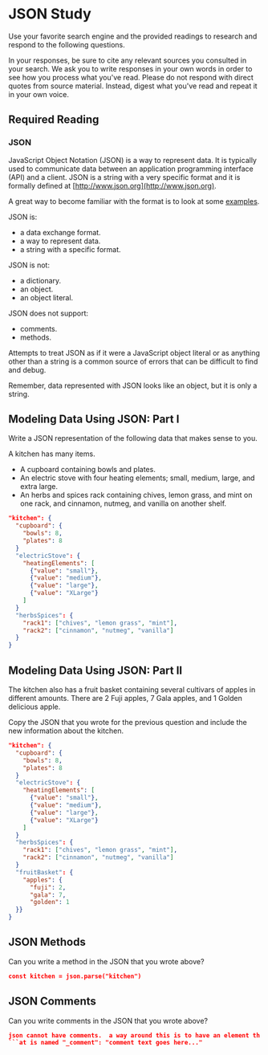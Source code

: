 # JSON Study

Use your favorite search engine and the provided readings to research and
respond to the following questions.

In your responses, be sure to cite any relevant sources you consulted in your
search. We ask you to write responses in your own words in order to see how you
process what you've read. Please do not respond with direct quotes from source
material. Instead, digest what you've read and repeat it in your own voice.

## Required Reading

### JSON

JavaScript Object Notation (JSON) is a way to represent data. It is typically used to communicate data
between an application programming interface (API) and a client. JSON is a string with a very specific format and it is formally defined at [http://www.json.org](http://www.json.org).

A great way to become familiar with the format is to look at some [examples](http://www.json.org/example.html).

JSON is:
-   a data exchange format.
-   a way to represent data.
-   a string with a specific format.

JSON is not:
-   a dictionary.
-   an object.
-   an object literal.

JSON does not support:
-   comments.
-   methods.

Attempts to treat JSON as if it were a JavaScript object literal or as anything
other than a string is a common source of errors that can be difficult to find
and debug.

Remember, data represented with JSON looks like an object, but it is only a
string.

## Modeling Data Using JSON: Part I

Write a JSON representation of the following data that makes sense to you.

A kitchen has many items.
-   A cupboard containing bowls and plates.
-   An electric stove with four heating elements; small, medium, large, and
    extra large.
-   An herbs and spices rack containing chives, lemon grass, and mint on one
    rack, and cinnamon, nutmeg, and vanilla on another shelf.

```json
"kitchen": {
  "cupboard": {
    "bowls": 8,
    "plates": 8
  }
  "electricStove": {
    "heatingElements": [
      {"value": "small"},
      {"value": "medium"},
      {"value": "large"},
      {"value": "XLarge"}
    ]
  }
  "herbsSpices": {
    "rack1": ["chives", "lemon grass", "mint"],
    "rack2": ["cinnamon", "nutmeg", "vanilla"]
  }
}
```

## Modeling Data Using JSON: Part II

The kitchen also has a fruit basket containing several cultivars of apples in
different amounts. There are 2 Fuji apples, 7 Gala apples, and 1 Golden
delicious apple.

Copy the JSON that you wrote for the previous question and include the new information about the kitchen.

```json
"kitchen": {
  "cupboard": {
    "bowls": 8,
    "plates": 8
  }
  "electricStove": {
    "heatingElements": [
      {"value": "small"},
      {"value": "medium"},
      {"value": "large"},
      {"value": "XLarge"}
    ]
  }
  "herbsSpices": {
    "rack1": ["chives", "lemon grass", "mint"],
    "rack2": ["cinnamon", "nutmeg", "vanilla"]
  }
  "fruitBasket": {
    "apples": {
      "fuji": 2,
      "gala": 7,
      "golden": 1
  }}
}
```

## JSON Methods

Can you write a method in the JSON that you wrote above?

```json
const kitchen = json.parse("kitchen")
```

## JSON Comments

Can you write comments in the JSON that you wrote above?

```json
json cannot have comments.  a way around this is to have an element th
```at is named "_comment": "comment text goes here..."
